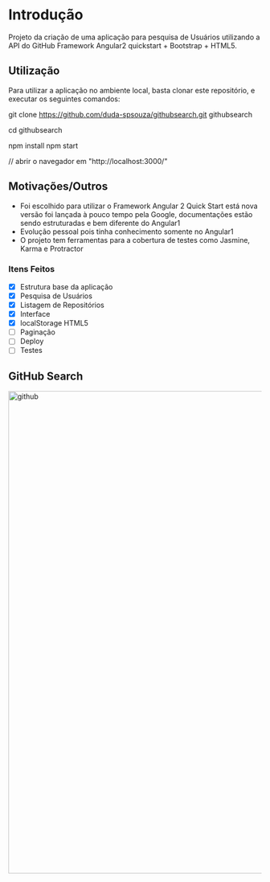 # Introdução
Projeto da criação de uma aplicação para pesquisa de Usuários utilizando a API do GitHub Framework Angular2 quickstart + Bootstrap + HTML5.

## Utilização
Para utilizar a aplicação no ambiente local, basta clonar este repositório, e executar os seguintes comandos:

git clone https://github.com/duda-spsouza/githubsearch.git   githubsearch

cd githubsearch

npm install
npm start

// abrir o navegador em "http://localhost:3000/"

## Motivações/Outros
- Foi escolhido para utilizar o Framework Angular 2 Quick Start está nova versão foi lançada à pouco tempo pela Google, documentações  estão sendo estruturadas e bem diferente do Angular1
- Evolução pessoal pois tinha conhecimento somente no Angular1
- O projeto tem ferramentas para a cobertura de testes como Jasmine, Karma e Protractor 
 
### Itens Feitos
- [x] Estrutura base da aplicação
- [x] Pesquisa de Usuários
- [x] Listagem de Repositórios
- [x] Interface
- [x] localStorage HTML5
- [ ] Paginação
- [ ] Deploy
- [ ] Testes
## GitHub Search
<img width="960" alt="github" src="https://cloud.githubusercontent.com/assets/7572502/25404758/7e192220-29d7-11e7-942b-7970ad207b8a.PNG">
